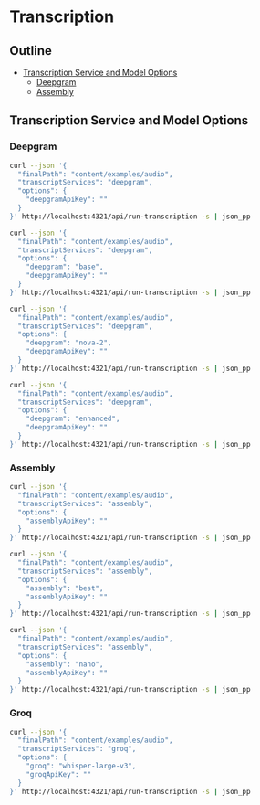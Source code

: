 # Transcription

## Outline

- [Transcription Service and Model Options](#transcription-service-and-model-options)
  - [Deepgram](#deepgram)
  - [Assembly](#assembly)

## Transcription Service and Model Options

### Deepgram

```bash
curl --json '{
  "finalPath": "content/examples/audio",
  "transcriptServices": "deepgram",
  "options": {
    "deepgramApiKey": ""
  }
}' http://localhost:4321/api/run-transcription -s | json_pp
```

```bash
curl --json '{
  "finalPath": "content/examples/audio",
  "transcriptServices": "deepgram",
  "options": {
    "deepgram": "base",
    "deepgramApiKey": ""
  }
}' http://localhost:4321/api/run-transcription -s | json_pp
```

```bash
curl --json '{
  "finalPath": "content/examples/audio",
  "transcriptServices": "deepgram",
  "options": {
    "deepgram": "nova-2",
    "deepgramApiKey": ""
  }
}' http://localhost:4321/api/run-transcription -s | json_pp
```

```bash
curl --json '{
  "finalPath": "content/examples/audio",
  "transcriptServices": "deepgram",
  "options": {
    "deepgram": "enhanced",
    "deepgramApiKey": ""
  }
}' http://localhost:4321/api/run-transcription -s | json_pp
```

### Assembly

```bash
curl --json '{
  "finalPath": "content/examples/audio",
  "transcriptServices": "assembly",
  "options": {
    "assemblyApiKey": ""
  }
}' http://localhost:4321/api/run-transcription -s | json_pp
```

```bash
curl --json '{
  "finalPath": "content/examples/audio",
  "transcriptServices": "assembly",
  "options": {
    "assembly": "best",
    "assemblyApiKey": ""
  }
}' http://localhost:4321/api/run-transcription -s | json_pp
```

```bash
curl --json '{
  "finalPath": "content/examples/audio",
  "transcriptServices": "assembly",
  "options": {
    "assembly": "nano",
    "assemblyApiKey": ""
  }
}' http://localhost:4321/api/run-transcription -s | json_pp
```

### Groq

```bash
curl --json '{
  "finalPath": "content/examples/audio",
  "transcriptServices": "groq",
  "options": {
    "groq": "whisper-large-v3",
    "groqApiKey": ""
  }
}' http://localhost:4321/api/run-transcription -s | json_pp
```